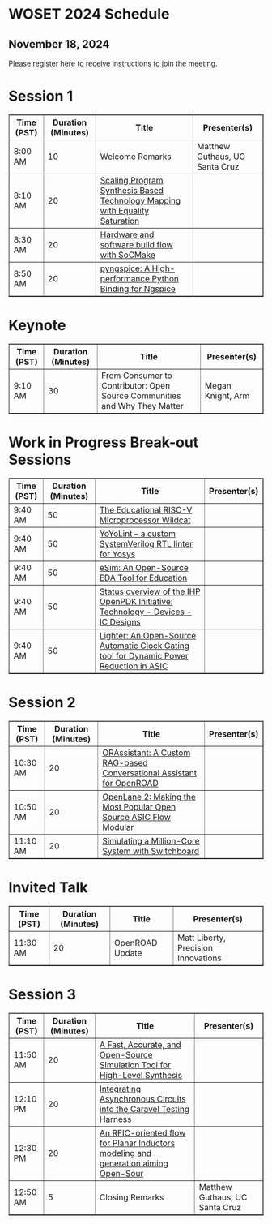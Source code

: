 # WOSET 2024 Schedule
## November 18, 2024

Please [register here to receive instructions to join the meeting](https://forms.gle/Z8uGR7MTGvAzQMc6A).

# Session 1

<table border="1">
<thead>
<tr>
<th>Time (PST)</th>
<th>Duration (Minutes)</th>
<th>Title</th>
<th>Presenter(s)</th>
</tr>
  
</thead>
<tbody>

<tr>
<td>8:00 AM</td>
<td>10</td>
<td>Welcome Remarks</td>
<td>Matthew Guthaus, UC Santa Cruz</td>
</tr>
  
<tr>
<td>8:10 AM</td>
<td>20</td>
<td><a href="https://woset-workshop.github.io/WOSET2024.html#article-7">
  Scaling Program Synthesis Based Technology Mapping with Equality Saturation
</a></td>
<td></td>
</tr>

<tr>
<td>8:30 AM</td>
<td>20</td>
<td><a href="https://woset-workshop.github.io/WOSET2024.html#article-14">
  Hardware and software build flow with SoCMake
</a></td>
<td></td>
</tr>

<tr>
<td>8:50 AM</td>
<td>20</td>
<td><a href="https://woset-workshop.github.io/WOSET2024.html#article-4">
  pyngspice: A High-performance Python Binding for Ngspice
</a></td>
<td></td>
</tr>

</tbody>
</table>

# Keynote

<table border="1">
<thead>
<tr>
<th>Time (PST)</th>
<th>Duration (Minutes)</th>
<th>Title</th>
<th>Presenter(s)</th>
</tr>
  
</thead>
<tbody>
<tr>
<td>9:10 AM</td>
<td>30</td>
<td>From Consumer to Contributor: Open Source Communities and Why They Matter</td>
<td>Megan Knight, Arm</td>
</tr>

</tbody>
</table>

# Work in Progress Break-out Sessions

<table border="1">
<thead>
<tr>
<th>Time (PST)</th>
<th>Duration (Minutes)</th>
<th>Title</th>
<th>Presenter(s)</th>
</tr>
  
</thead>
<tbody>
  
<tr>
<td>9:40 AM</td>
<td>50</td>
<td><a href="https://woset-workshop.github.io/WOSET2024.html#article-9">
  The Educational RISC-V Microprocessor Wildcat</a></td>
<td></td>
</tr>

<tr>
<td>9:40 AM</td>
<td>50</td>
<td><a href="https://woset-workshop.github.io/WOSET2024.html#article-12">
  YoYoLint – a custom SystemVerilog RTL linter for Yosys
</a></td>
<td></td>
</tr>

<tr>
<td>9:40 AM</td>
<td>50</td>
<td><a href="https://woset-workshop.github.io/WOSET2024.html#article-2">
  eSim: An Open-Source EDA Tool for Education
</a></td>
<td></td>
</tr>
  
<tr>
<td>9:40 AM</td>
<td>50</td>
<td><a href="https://woset-workshop.github.io/WOSET2024.html#article-5">
  Status overview of the IHP OpenPDK Initiative: Technology - Devices - IC Designs
</a></td>
<td></td>
</tr>

<tr>
<td>9:40 AM</td>
<td>50</td>
<td><a href="https://woset-workshop.github.io/WOSET2024.html#article-15">
  Lighter: An Open-Source Automatic Clock Gating tool for Dynamic Power Reduction in ASIC
</a></td>
<td></td>
</tr>

</tbody>
</table>

# Session 2

<table border="1">
<thead>
<tr>
<th>Time (PST)</th>
<th>Duration (Minutes)</th>
<th>Title</th>
<th>Presenter(s)</th>
</tr>

</thead>
<tbody>

<tr>
<td>10:30 AM</td>
<td>20</td>
<td><a href="https://woset-workshop.github.io/WOSET2024.html#article-11">
  ORAssistant: A Custom RAG-based Conversational Assistant for OpenROAD
</a></td>
<td></td>
</tr>
  
<tr>
<td>10:50 AM</td>
<td>20</td>
<td><a href="https://woset-workshop.github.io/WOSET2024.html#article-17">
  OpenLane 2: Making the Most Popular Open Source ASIC Flow Modular
</a></td>
<td></td>
</tr>

<tr>
<td>11:10 AM</td>
<td>20</td>
<td><a href="https://woset-workshop.github.io/WOSET2024.html#article-18">
  Simulating a Million-Core System with Switchboard
</a></td>
<td></td>
</tr>

</tbody>
</table>


# Invited Talk

<table border="1">
<thead>
<tr>
<th>Time (PST)</th>
<th>Duration (Minutes)</th>
<th>Title</th>
<th>Presenter(s)</th>
</tr>
  
</thead>
<tbody>

<tr>
<td>11:30 AM</td>
<td>20</td>
<td>OpenROAD Update</td>
<td>Matt Liberty, Precision Innovations</td>
</tr>

</tbody>
</table>

# Session 3

<table border="1">
<thead>
<tr>
<th>Time (PST)</th>
<th>Duration (Minutes)</th>
<th>Title</th>
<th>Presenter(s)</th>
</tr>
  
</thead>
<tbody>

<tr>
<td>11:50 AM</td>
<td>20</td>
<td><a href="https://woset-workshop.github.io/WOSET2024.html#article-3">
  A Fast, Accurate, and Open-Source Simulation Tool for High-Level Synthesis
</a></td>
<td></td>
</tr>
  
<tr>
<td>12:10 PM</td>
<td>20</td>
<td><a href="https://woset-workshop.github.io/WOSET2024.html#article-8">
  Integrating Asynchronous Circuits into the Caravel Testing Harness
</a></td>
<td></td>
</tr>

<tr>
<td>12:30 PM</td>
<td>20</td>
<td><a href="https://woset-workshop.github.io/WOSET2024.html#article-13">
  An RFIC-oriented flow for Planar Inductors modeling and generation aiming Open-Sour
</a></td>
<td></td>
</tr>

<tr>
<td>12:50 AM</td>
<td>5</td>
<td>Closing Remarks</td>
<td>Matthew Guthaus, UC Santa Cruz</td>
</tr>
  
</tbody>
</table>
